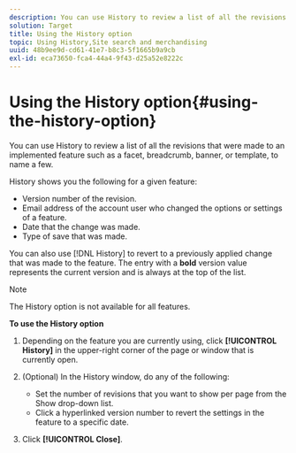 ```yaml
---
description: You can use History to review a list of all the revisions that were made to an implemented feature such as a facet, breadcrumb, banner, or template, to name a few.
solution: Target
title: Using the History option
topic: Using History,Site search and merchandising
uuid: 48b9ee9d-cd61-41e7-b8c3-5f1665b9a9cb
exl-id: eca73650-fca4-44a4-9f43-d25a52e8222c
---
```

# Using the History option{#using-the-history-option}

You can use History to review a list of all the revisions that were made to an implemented feature such as a facet, breadcrumb, banner, or template, to name a few.

History shows you the following for a given feature:

* Version number of the revision. 
* Email address of the account user who changed the options or settings of a feature. 
* Date that the change was made. 
* Type of save that was made.

You can also use [!DNL History] to revert to a previously applied change that was made to the feature. The entry with a **bold** version value represents the current version and is always at the top of the list.

>[!NOTE]
>
>The History option is not available for all features.

**To use the History option** 

1. Depending on the feature you are currently using, click **[!UICONTROL History]** in the upper-right corner of the page or window that is currently open.
1. (Optional) In the History window, do any of the following:

    * Set the number of revisions that you want to show per page from the Show drop-down list.
    * Click a hyperlinked version number to revert the settings in the feature to a specific date.

1. Click **[!UICONTROL Close]**.
